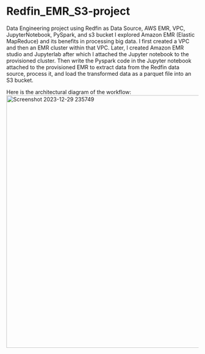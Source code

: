 # Redfin_EMR_S3-project
Data Engineering project using Redfin as Data Source, AWS EMR, VPC, JupyterNotebook, PySpark, and s3 bucket
I explored Amazon EMR (Elastic MapReduce) and its benefits in processing big data. I first created a VPC and then an EMR cluster within that VPC. Later, I created Amazon EMR studio and Jupyterlab after which I attached the Jupyter notebook to the provisioned cluster. Then write the Pyspark code in the Jupyter notebook attached to the provisioned EMR to extract data from the Redfin data source, process it, and load the transformed data as a parquet file into an S3 bucket.


Here is the architectural diagram of the workflow:
<img width="661" alt="Screenshot 2023-12-29 235749" src="https://github.com/RitikArora24/Redfin_EMR_S3-project/assets/129395292/49a021c3-1976-4e80-8b87-ec525c6015e3">
